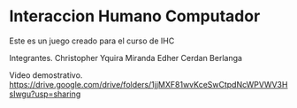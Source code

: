 # Interaccion Humano Computador
 
 Este es un juego creado para el curso de IHC
 
 Integrantes.
 Christopher Yquira Miranda
 Edher Cerdan Berlanga
 
 Video demostrativo.
 https://drive.google.com/drive/folders/1jjMXF81wvKceSwCtpdNcWPVWV3HsIwgu?usp=sharing
